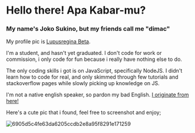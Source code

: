 # Hello there! Apa Kabar-mu?

### My name's Joko Sukino, but my friends call me "dimac"

My profile pic is [Lupusregina Beta](https://mywaifulist.moe/waifu/lupusregina-beta-overlord).

I'm a student, and hasn't yet graduated. I don't code for work or commission, i only code for fun because i really have nothing else to do.

The only coding skills i got is on JavaScript, specifically NodeJS. I didn't learn how to code for real, and only skimmed through few tutorials and stackoverflow pages while slowly picking up knowledge on JS.

I'm not a native english speaker, so pardon my bad English. [I originate from here!](https://en.wikipedia.org/wiki/Indonesia)

Here's a cute pic that i found, feel free to screenshot and enjoy;

![6905d5c4fe63da6205ccdb2e8a95f8291e171259](https://user-images.githubusercontent.com/79780581/142172162-944180f6-a1da-407c-b025-c26036199ae3.jpeg)
